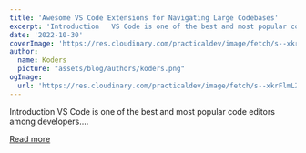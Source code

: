 ```yaml
---
title: 'Awesome VS Code Extensions for Navigating Large Codebases'
excerpt: 'Introduction   VS Code is one of the best and most popular code editors among developers....'
date: '2022-10-30'
coverImage: 'https://res.cloudinary.com/practicaldev/image/fetch/s--xkrFlmLZ--/c_imagga_scale,f_auto,fl_progressive,h_420,q_auto,w_1000/https://dev-to-uploads.s3.amazonaws.com/uploads/articles/0wl6bipzas0urnvue79n.png'
author:
  name: Koders
  picture: "assets/blog/authors/koders.png"
ogImage:
  url: 'https://res.cloudinary.com/practicaldev/image/fetch/s--xkrFlmLZ--/c_imagga_scale,f_auto,fl_progressive,h_420,q_auto,w_1000/https://dev-to-uploads.s3.amazonaws.com/uploads/articles/0wl6bipzas0urnvue79n.png'
---
```


Introduction   VS Code is one of the best and most popular code editors among developers....

[Read more](https://dev.to/surajondev/awesome-vs-code-extensions-for-navigating-large-codebases-256n)
